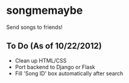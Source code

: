 songmemaybe
===========
Send songs to friends!

To Do (As of 10/22/2012)
------------------------
* Clean up HTML/CSS
* Port backend to Django or Flask
* Fill 'Song ID' box automatically after search